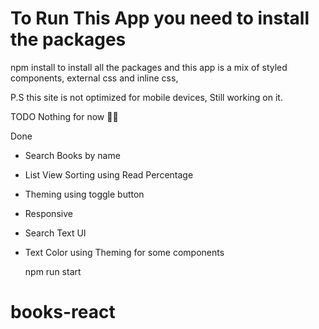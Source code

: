 # To Run This App you need to install the packages

npm install
to install all the packages and this app is a mix of styled components, external css and inline css,

P.S this site is not optimized for mobile devices, Still working on it.

TODO
Nothing for now 🙏🏼


Done
- Search Books by name
- List View Sorting using Read Percentage
- Theming using toggle button
- Responsive
- Search Text UI
- Text Color using Theming for some components

  npm run start

# books-react
